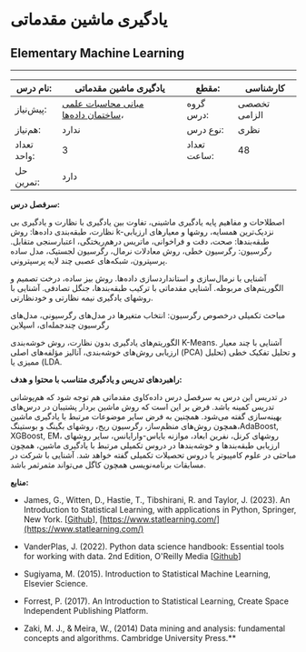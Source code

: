 # یادگیری ماشین مقدماتی
## Elementary Machine Learning
_______________________________________________________________________________
| نام درس:    | یادگیری ماشین مقدماتی                                                                                                     | مقطع:       | کارشناسی     |
| ----------- | ------------------------------------------------------------------------------------------------------------------------- | ----------- | ------------ |
| پیش‌نیاز:   | [مبانی محاسبات علمی](../mandatory/Elementary-Scientific-Computing.md) ،[ساختمان داده‌ها](../mandatory/Data-Structures.md) | گروه درس:   | تخصصی الزامی |
| هم‌نیاز:    | ندارد                                                                                                                     | نوع درس:    | نظری         |
| تعداد واحد: | 3                                                                                                                         | تعداد ساعت: | 48           |
| حل تمرین:   |  دارد                                                                                                                     |             |              |

**سرفصل درس:**

اصطلاحات و مفاهیم پایه یادگیری ماشینی، تفاوت بین یادگیری با نظارت و یادگیری بی نظارت، طبقه‌بندی داده‌ها:‌ روش k-نزدیک‌ترین همسایه، روشها و معیارهای ارزیابی طبقه‌بندها: صحت، دقت و فراخوانی، ماتریس درهم‌ریختگی، اعتبارسنجی متقابل. رگرسیون:  رگرسیون خطی، روش معادلات نرمال، رگرسیون لجستیک، مدل ساده پرسپترون، شبکه‌های عصبی چند لایه پرسپترونی.

آشنایی با نرمال‌سازی و استانداردسازی داده‌ها. روش بیز ساده، درخت تصمیم و الگوریتم‌های مربوطه. آشنایی مقدماتی با ترکیب طبقه‌بندها، جنگل تصادفی. آشنایی با روشهای یادگیری نیمه نظارتی و خودنظارتی.

مباحث تکمیلی درخصوص رگرسیون:‌ انتخاب متغیرها در مدل‌های رگرسیونی، مدل‌های رگرسیون چندجمله‌ای، اسپلاین 

الگوریتم‌های یادگیری بدون نظارت، روش خوشه‌بندی  K-Means. آشنایی با چند معیار ارزیابی روش‌های خوشه‌بندی، آنالیز مؤلفه‌های اصلی (PCA) و تحلیل تفکیک خطی (تحلیل ممیزی یا (LDA.

**راهبردهای تدریس و یادگیری متناسب با محتوا و هدف:**

در تدریس این درس به سرفصل درس داده‌کاوی مقدماتی هم توجه شود که هم‌پوشانی تدریس کمینه باشد. فرض بر این است که روش ماشین بردار پشتیبان در درس‌های بهینه‌سازی گفته می‌شود. همچنین به فرض سایر موضوعات مرتبط با یادگیری ماشین همچون روش‌های منظم‌ساز، رگرسیون ریج، روشهای بگینگ و بوستینگ،AdaBoost, XGBoost, EM، روشهای کرنل، نفرین ابعاد، موازنه بایاس-وارایانس، سایر روشهای ارزیابی طبقه‌بندها و خوشه‌بندها در دروس تکمیلی مرتبط با یادگیری ماشین، همچون مباحثی در علوم کامپیوتر یا دروس تحصیلات تکمیلی گفته خواهد شد. آشنایی با شرکت در مسابقات برنامه‌نویسی همچون کاگل می‌تواند مثمرثمر باشد.

**منابع:**


- James, G., Witten, D., Hastie, T., Tibshirani, R. and Taylor, J. (2023). An Introduction to Statistical Learning, with applications in Python, Springer, New York. [[Github](https://github.com/intro-stat-learning/ISLP_labs/)], [https://www.statlearning.com/](https://www.statlearning.com/)

- VanderPlas, J. (2022). Python data science handbook: Essential tools for working with data. 2nd Edition, O'Reilly Media [[Github](https://github.com/jakevdp/PythonDataScienceHandbook)]

- Sugiyama, M. (2015). Introduction to Statistical Machine Learning, Elsevier Science.

- Forrest, P. (2017). An Introduction to Statistical Learning, Create Space Independent Publishing Platform.

- Zaki, M. J., & Meira, W., (2014) Data mining and analysis: fundamental concepts and algorithms. Cambridge University Press.**
